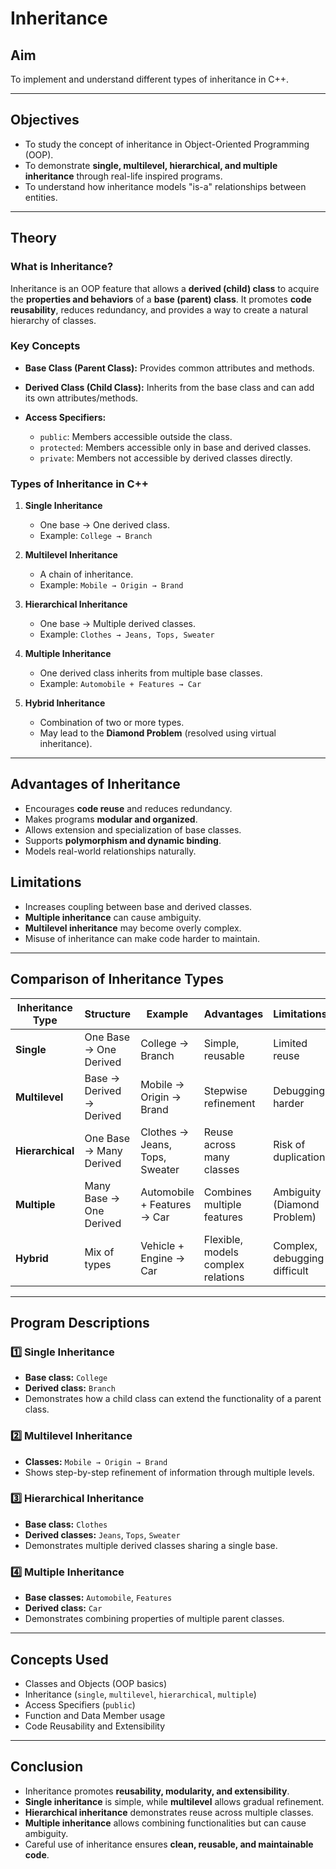 # Inheritance


##  Aim

To implement and understand different types of inheritance in C++.

---

##  Objectives

* To study the concept of inheritance in Object-Oriented Programming (OOP).
* To demonstrate **single, multilevel, hierarchical, and multiple inheritance** through real-life inspired programs.
* To understand how inheritance models "is-a" relationships between entities.

---

##  Theory

###  What is Inheritance?

Inheritance is an OOP feature that allows a **derived (child) class** to acquire the **properties and behaviors** of a **base (parent) class**. It promotes **code reusability**, reduces redundancy, and provides a way to create a natural hierarchy of classes.

###  Key Concepts

* **Base Class (Parent Class):** Provides common attributes and methods.
* **Derived Class (Child Class):** Inherits from the base class and can add its own attributes/methods.
* **Access Specifiers:**

  * `public`: Members accessible outside the class.
  * `protected`: Members accessible only in base and derived classes.
  * `private`: Members not accessible by derived classes directly.

###  Types of Inheritance in C++

1. **Single Inheritance**

   * One base → One derived class.
   * Example: `College → Branch`

2. **Multilevel Inheritance**

   * A chain of inheritance.
   * Example: `Mobile → Origin → Brand`

3. **Hierarchical Inheritance**

   * One base → Multiple derived classes.
   * Example: `Clothes → Jeans, Tops, Sweater`

4. **Multiple Inheritance**

   * One derived class inherits from multiple base classes.
   * Example: `Automobile + Features → Car`

5. **Hybrid Inheritance**

   * Combination of two or more types.
   * May lead to the **Diamond Problem** (resolved using virtual inheritance).

---

##  Advantages of Inheritance

* Encourages **code reuse** and reduces redundancy.
* Makes programs **modular and organized**.
* Allows extension and specialization of base classes.
* Supports **polymorphism and dynamic binding**.
* Models real-world relationships naturally.

##  Limitations

* Increases coupling between base and derived classes.
* **Multiple inheritance** can cause ambiguity.
* **Multilevel inheritance** may become overly complex.
* Misuse of inheritance can make code harder to maintain.

---

##  Comparison of Inheritance Types

| Inheritance Type | Structure                | Example                        | Advantages                         | Limitations                  |
| ---------------- | ------------------------ | ------------------------------ | ---------------------------------- | ---------------------------- |
| **Single**       | One Base → One Derived   | College → Branch               | Simple, reusable                   | Limited reuse                |
| **Multilevel**   | Base → Derived → Derived | Mobile → Origin → Brand        | Stepwise refinement                | Debugging harder             |
| **Hierarchical** | One Base → Many Derived  | Clothes → Jeans, Tops, Sweater | Reuse across many classes          | Risk of duplication          |
| **Multiple**     | Many Base → One Derived  | Automobile + Features → Car    | Combines multiple features         | Ambiguity (Diamond Problem)  |
| **Hybrid**       | Mix of types             | Vehicle + Engine → Car         | Flexible, models complex relations | Complex, debugging difficult |

---

## Program Descriptions

### 1️⃣ Single Inheritance

* **Base class:** `College`
* **Derived class:** `Branch`
* Demonstrates how a child class can extend the functionality of a parent class.

### 2️⃣ Multilevel Inheritance

* **Classes:** `Mobile → Origin → Brand`
* Shows step-by-step refinement of information through multiple levels.

### 3️⃣ Hierarchical Inheritance

* **Base class:** `Clothes`
* **Derived classes:** `Jeans`, `Tops`, `Sweater`
* Demonstrates multiple derived classes sharing a single base.

### 4️⃣ Multiple Inheritance

* **Base classes:** `Automobile`, `Features`
* **Derived class:** `Car`
* Demonstrates combining properties of multiple parent classes.

---

##  Concepts Used

* Classes and Objects (OOP basics)
* Inheritance (`single`, `multilevel`, `hierarchical`, `multiple`)
* Access Specifiers (`public`)
* Function and Data Member usage
* Code Reusability and Extensibility

---

##  Conclusion

* Inheritance promotes **reusability, modularity, and extensibility**.
* **Single inheritance** is simple, while **multilevel** allows gradual refinement.
* **Hierarchical inheritance** demonstrates reuse across multiple classes.
* **Multiple inheritance** allows combining functionalities but can cause ambiguity.
* Careful use of inheritance ensures **clean, reusable, and maintainable code**.

